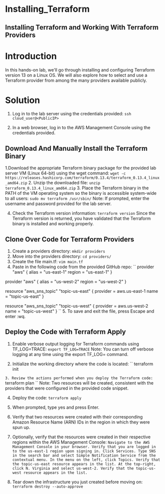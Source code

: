 # Installing_Terraform
## Installing Terraform and Working With Terraform Providers
# Introduction
In this hands-on lab, we'll go through installing and configuring Terraform version 13 on a Linux OS. We will also explore how to select and use a Terraform provider from among the many providers available publicly.

# Solution
1. Log in to the lab server using the credentials provided:
``
ssh cloud_user@<PublicIP>
``

2. In a web browser, log in to the AWS Management Console using the credentials provided.

## Download And Manually Install the Terraform Binary
1.Download the appropriate Terraform binary package for the provided lab server VM (Linux 64-bit) using the wget command:
``
wget -c https://releases.hashicorp.com/terraform/0.13.4/terraform_0.13.4_linux_amd64.zip
``
2. Unzip the downloaded file:
``
unzip terraform_0.13.4_linux_amd64.zip
``
3. Place the Terraform binary in the PATH of the VM operating system so the binary is accessible system-wide to all users:
``
sudo mv terraform /usr/sbin/
``
Note: If prompted, enter the username and password provided for the lab server.

4. Check the Terraform version information:
``
terraform version
``
Since the Terraform version is returned, you have validated that the Terraform binary is installed and working properly.

## Clone Over Code for Terraform Providers
1. Create a providers directory:
``
mkdir providers
``
2. Move into the providers directory:
``
cd providers/
``
3. Create the file main.tf:
``
vim main.tf
``
4. Paste in the following code from the provided GitHub repo:
``
provider "aws" {
  alias  = "us-east-1"
  region = "us-east-1"
}

provider "aws" {
  alias  = "us-west-2"
  region = "us-west-2"
}


resource "aws_sns_topic" "topic-us-east" {
  provider = aws.us-east-1
  name     = "topic-us-east"
}

resource "aws_sns_topic" "topic-us-west" {
  provider = aws.us-west-2
  name     = "topic-us-west"
}
``
5. To save and exit the file, press Escape and enter :wq.

## Deploy the Code with Terraform Apply
1. Enable verbose output logging for Terraform commands using TF_LOG=TRACE:
``
export TF_LOG=TRACE
``
Note: You can turn off verbose logging at any time using the export TF_LOG= command.

2. Initialize the working directory where the code is located:
``
terraform init

``
3. Review the actions performed when you deploy the Terraform code:
``
terraform plan
``
Note: Two resources will be created, consistent with the providers that were configured in the provided code snippet.

4. Deploy the code:
``
terraform apply
``
5. When prompted, type yes and press Enter.

6. Verify that two resources were created with their corresponding Amazon Resource Name (ARN) IDs in the region in which they were spun up.

7. Optionally, verify that the resources were created in their respective regions within the AWS Management Console:
``
Navigate to the AWS Management Console in your browser.
Verify that you are logged in to the us-east-1 region upon signing in.
Click Services.
Type SNS in the search bar and select Simple Notification Service from the contextual menu.
In the menu on the left, click Topics.
Verify that the topic-us-east resource appears in the list.
At the top-right, click N. Virginia and select us-west-2.
Verify that the topic-us-west resource appears in the list.
``
8. Tear down the infrastructure you just created before moving on:
``
terraform destroy --auto-approve
``
